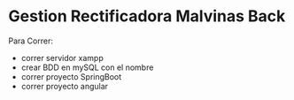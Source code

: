 # Gestion Rectificadora Malvinas Back
Para Correr: 
<ul>
<li>correr servidor xampp</li>
<li>crear BDD en mySQL con el nombre <nombre_bdd></li>
<li>correr proyecto SpringBoot</li>
<li>correr proyecto angular</li>
</ul>
